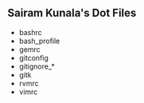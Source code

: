 ## Sairam Kunala's Dot Files 
* bashrc
* bash_profile
* gemrc
* gitconfig
* gitignore_*
* gitk
* rvmrc
* vimrc
